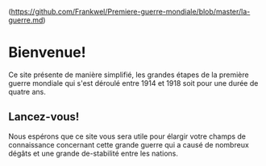 (https://github.com/Frankwel/Premiere-guerre-mondiale/blob/master/la-guerre.md)
# Bienvenue!

Ce site présente de manière simplifié, les grandes étapes de la première guerre mondiale qui s'est déroulé entre 1914 et 1918 soit pour une durée de quatre ans.

## Lancez-vous!

Nous espérons que ce site vous sera utile pour élargir votre champs de connaissance concernant cette grande guerre qui a causé de nombreux dégâts et une grande de-stabilité entre les nations.
